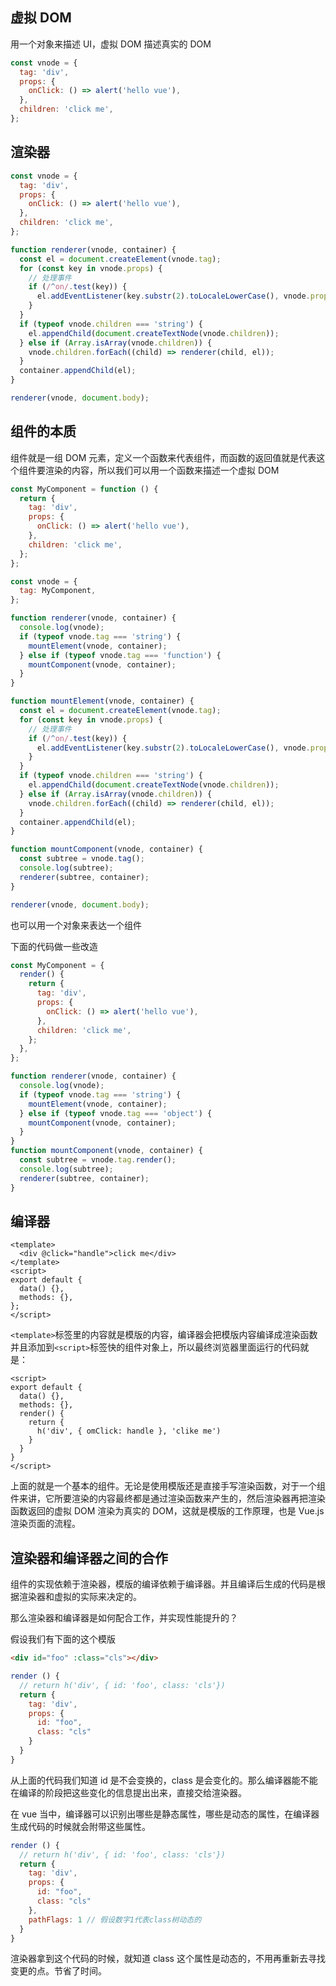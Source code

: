 ## 虚拟 DOM

用一个对象来描述 UI，虚拟 DOM 描述真实的 DOM

```js
const vnode = {
  tag: 'div',
  props: {
    onClick: () => alert('hello vue'),
  },
  children: 'click me',
};
```

## 渲染器

```js
const vnode = {
  tag: 'div',
  props: {
    onClick: () => alert('hello vue'),
  },
  children: 'click me',
};

function renderer(vnode, container) {
  const el = document.createElement(vnode.tag);
  for (const key in vnode.props) {
    // 处理事件
    if (/^on/.test(key)) {
      el.addEventListener(key.substr(2).toLocaleLowerCase(), vnode.props[key]);
    }
  }
  if (typeof vnode.children === 'string') {
    el.appendChild(document.createTextNode(vnode.children));
  } else if (Array.isArray(vnode.children)) {
    vnode.children.forEach((child) => renderer(child, el));
  }
  container.appendChild(el);
}

renderer(vnode, document.body);
```

## 组件的本质

组件就是一组 DOM 元素，定义一个函数来代表组件，而函数的返回值就是代表这个组件要渲染的内容，所以我们可以用一个函数来描述一个虚拟 DOM

```js
const MyComponent = function () {
  return {
    tag: 'div',
    props: {
      onClick: () => alert('hello vue'),
    },
    children: 'click me',
  };
};

const vnode = {
  tag: MyComponent,
};

function renderer(vnode, container) {
  console.log(vnode);
  if (typeof vnode.tag === 'string') {
    mountElement(vnode, container);
  } else if (typeof vnode.tag === 'function') {
    mountComponent(vnode, container);
  }
}

function mountElement(vnode, container) {
  const el = document.createElement(vnode.tag);
  for (const key in vnode.props) {
    // 处理事件
    if (/^on/.test(key)) {
      el.addEventListener(key.substr(2).toLocaleLowerCase(), vnode.props[key]);
    }
  }
  if (typeof vnode.children === 'string') {
    el.appendChild(document.createTextNode(vnode.children));
  } else if (Array.isArray(vnode.children)) {
    vnode.children.forEach((child) => renderer(child, el));
  }
  container.appendChild(el);
}

function mountComponent(vnode, container) {
  const subtree = vnode.tag();
  console.log(subtree);
  renderer(subtree, container);
}

renderer(vnode, document.body);
```

也可以用一个对象来表达一个组件

下面的代码做一些改造

```js
const MyComponent = {
  render() {
    return {
      tag: 'div',
      props: {
        onClick: () => alert('hello vue'),
      },
      children: 'click me',
    };
  },
};

function renderer(vnode, container) {
  console.log(vnode);
  if (typeof vnode.tag === 'string') {
    mountElement(vnode, container);
  } else if (typeof vnode.tag === 'object') {
    mountComponent(vnode, container);
  }
}
function mountComponent(vnode, container) {
  const subtree = vnode.tag.render();
  console.log(subtree);
  renderer(subtree, container);
}
```

## 编译器

```vue
<template>
  <div @click="handle">click me</div>
</template>
<script>
export default {
  data() {},
  methods: {},
};
</script>
```

`<template>`标签里的内容就是模版的内容，编译器会把模版内容编译成渲染函数并且添加到`<script>`标签快的组件对象上，所以最终浏览器里面运行的代码就是：

```vue
<script>
export default {
  data() {},
  methods: {},
  render() {
    return {
      h('div', { omClick: handle }, 'clike me')
    }
  }
}
</script>
```

上面的就是一个基本的组件。无论是使用模版还是直接手写渲染函数，对于一个组件来讲，它所要渲染的内容最终都是通过渲染函数来产生的，然后渲染器再把渲染函数返回的虚拟 DOM 渲染为真实的 DOM，这就是模版的工作原理，也是 Vue.js 渲染页面的流程。

## 渲染器和编译器之间的合作

组件的实现依赖于渲染器，模版的编译依赖于编译器。并且编译后生成的代码是根据渲染器和虚拟的实际来决定的。

那么渲染器和编译器是如何配合工作，并实现性能提升的？

假设我们有下面的这个模版

```html
<div id="foo" :class="cls"></div>
```

```js
render () {
  // return h('div', { id: 'foo', class: 'cls'})
  return {
    tag: 'div',
    props: {
      id: "foo",
      class: "cls"
    }
  }
}
```

从上面的代码我们知道 id 是不会变换的，class 是会变化的。那么编译器能不能在编译的阶段把这些变化的信息提出出来，直接交给渲染器。

在 vue 当中，编译器可以识别出哪些是静态属性，哪些是动态的属性，在编译器生成代码的时候就会附带这些属性。

```js
render () {
  // return h('div', { id: 'foo', class: 'cls'})
  return {
    tag: 'div',
    props: {
      id: "foo",
      class: "cls"
    },
    pathFlags: 1 // 假设数字1代表class树动态的
  }
}
```

渲染器拿到这个代码的时候，就知道 class 这个属性是动态的，不用再重新去寻找变更的点。节省了时间。
